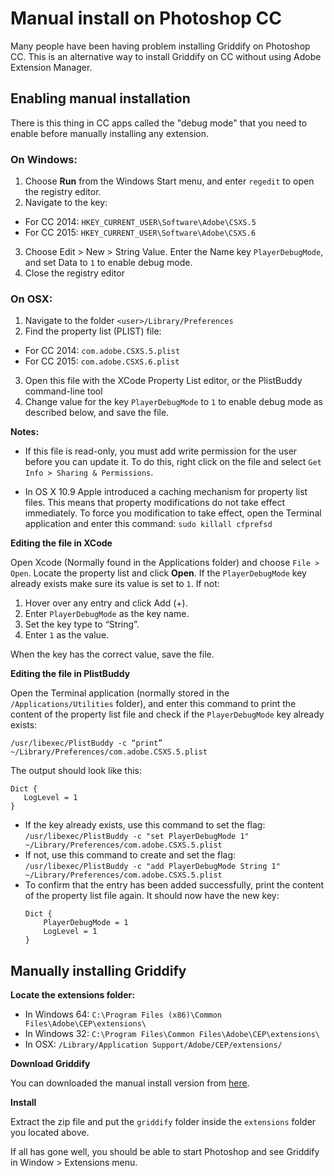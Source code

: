 # Manual install on Photoshop CC

Many people have been having problem installing Griddify on Photoshop CC. This is an alternative way to install Griddify on CC without using Adobe Extension Manager.

## Enabling manual installation

There is this thing in CC apps called the "debug mode" that you need to enable before manually installing any extension.

### On Windows:

1. Choose **Run** from the Windows Start menu, and enter `regedit` to open the registry editor.
2. Navigate to the key:
  - For CC 2014: `HKEY_CURRENT_USER\Software\Adobe\CSXS.5`
  - For CC 2015: `HKEY_CURRENT_USER\Software\Adobe\CSXS.6`
3. Choose Edit > New > String Value. Enter the Name key `PlayerDebugMode`, and set Data to `1` to enable debug mode.
4. Close the registry editor

### On OSX:

1. Navigate to the folder `<user>/Library/Preferences`
2. Find the property list (PLIST) file:
  - For CC 2014: `com.adobe.CSXS.5.plist`
  - For CC 2015: `com.adobe.CSXS.6.plist`
3. Open this file with the XCode Property List editor, or the PlistBuddy command-line tool
4. Change value for the key `PlayerDebugMode` to `1` to enable debug mode as described below, and save the file.

**Notes:**

* If this file is read-only, you must add write permission for the user before you can update it. To do this, right click on the file and select `Get Info > Sharing & Permissions`.

* In OS X 10.9 Apple introduced a caching mechanism for property list files. This means that property modifications do not take effect immediately. To force you modification to take effect, open the Terminal application and enter this command: `sudo killall cfprefsd`

**Editing the file in XCode**

Open Xcode (Normally found in the Applications folder) and choose `File > Open`. Locate the property list
and click **Open**. If the `PlayerDebugMode` key already exists make sure its value is set to `1`. If not:

1. Hover over any entry and click Add (+).
2. Enter `PlayerDebugMode` as the key name.
3. Set the key type to “String”.
4. Enter `1` as the value.

When the key has the correct value, save the file.

**Editing the file in PlistBuddy**

Open the Terminal application (normally stored in the `/Applications/Utilities` folder), and enter this command to print the content of the property list file and check if the `PlayerDebugMode` key already exists:

```/usr/libexec/PlistBuddy -c “print” ~/Library/Preferences/com.adobe.CSXS.5.plist```

The output should look like this:

```
Dict {
   LogLevel = 1
}
```

* If the key already exists, use this command to set the flag: `/usr/libexec/PlistBuddy -c "set PlayerDebugMode 1" ~/Library/Preferences/com.adobe.CSXS.5.plist`
* If not, use this command to create and set the flag: `/usr/libexec/PlistBuddy -c "add PlayerDebugMode String 1" ~/Library/Preferences/com.adobe.CSXS.5.plist`
* To confirm that the entry has been added successfully, print the content of the property list file again. It should now have the new key:
	```
	Dict {
		PlayerDebugMode = 1
		LogLevel = 1
	}
	```

## Manually installing Griddify

**Locate the extensions folder:**

* In Windows 64: `C:\Program Files (x86)\Common Files\Adobe\CEP\extensions\`
* In Windows 32: `C:\Program Files\Common Files\Adobe\CEP\extensions\`
* In OSX: `/Library/Application Support/Adobe/CEP/extensions/`

**Download Griddify**

You can downloaded the manual install version from [here](https://github.com/pixana/griddify/releases/download/1.0.0-beta.4/griddify-1.0.0-beta.4-manual-install.zip).

**Install**

Extract the zip file and put the `griddify` folder inside the `extensions` folder you located above.

If all has gone well, you should be able to start Photoshop and see Griddify in Window > Extensions menu.
